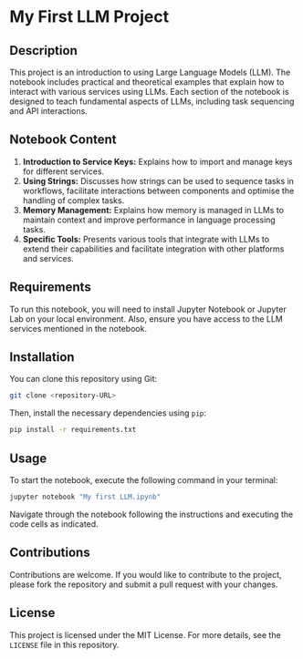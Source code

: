 # My First LLM Project

## Description

This project is an introduction to using Large Language Models (LLM). The notebook includes practical and theoretical examples that explain how to interact with various services using LLMs. Each section of the notebook is designed to teach fundamental aspects of LLMs, including task sequencing and API interactions.

## Notebook Content

1. **Introduction to Service Keys:** Explains how to import and manage keys for different services.
2. **Using Strings:** Discusses how strings can be used to sequence tasks in workflows, facilitate interactions between components and optimise the handling of complex tasks.
3. **Memory Management:** Explains how memory is managed in LLMs to maintain context and improve performance in language processing tasks.
4. **Specific Tools:** Presents various tools that integrate with LLMs to extend their capabilities and facilitate integration with other platforms and services.

## Requirements

To run this notebook, you will need to install Jupyter Notebook or Jupyter Lab on your local environment. Also, ensure you have access to the LLM services mentioned in the notebook.

## Installation

You can clone this repository using Git:

```bash
git clone <repository-URL>
```

Then, install the necessary dependencies using `pip`:

```bash
pip install -r requirements.txt
```

## Usage

To start the notebook, execute the following command in your terminal:

```bash
jupyter notebook "My first LLM.ipynb"
```

Navigate through the notebook following the instructions and executing the code cells as indicated.

## Contributions

Contributions are welcome. If you would like to contribute to the project, please fork the repository and submit a pull request with your changes.

## License

This project is licensed under the MIT License. For more details, see the `LICENSE` file in this repository.

